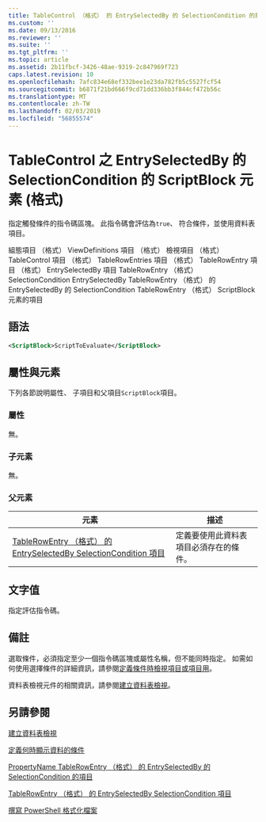 ```yaml
---
title: TableControl （格式） 的 EntrySelectedBy 的 SelectionCondition 的指令碼區塊項目 |Microsoft Docs
ms.custom: ''
ms.date: 09/13/2016
ms.reviewer: ''
ms.suite: ''
ms.tgt_pltfrm: ''
ms.topic: article
ms.assetid: 2b11fbcf-3426-48ae-9319-2c847969f723
caps.latest.revision: 10
ms.openlocfilehash: 7afc834e68ef332bee1e23da782fb5c5527fcf54
ms.sourcegitcommit: b6871f21bd666f9cd71dd336bb3f844cf472b56c
ms.translationtype: MT
ms.contentlocale: zh-TW
ms.lasthandoff: 02/03/2019
ms.locfileid: "56855574"
---
```

# <a name="scriptblock-element-for-selectioncondition-for-entryselectedby-for-tablecontrol-format"></a>TableControl 之 EntrySelectedBy 的 SelectionCondition 的 ScriptBlock 元素 (格式)

指定觸發條件的指令碼區塊。 此指令碼會評估為`true`、 符合條件，並使用資料表項目。

組態項目 （格式） ViewDefinitions 項目 （格式） 檢視項目 （格式） TableControl 項目 （格式） TableRowEntries 項目 （格式） TableRowEntry 項目 （格式） EntrySelectedBy 項目 TableRowEntry （格式）SelectionCondition EntrySelectedBy TableRowEntry （格式） 的 EntrySelectedBy 的 SelectionCondition TableRowEntry （格式） ScriptBlock 元素的項目

## <a name="syntax"></a>語法

```xml
<ScriptBlock>ScriptToEvaluate</ScriptBlock>
```

## <a name="attributes-and-elements"></a>屬性與元素

下列各節說明屬性、 子項目和父項目`ScriptBlock`項目。

### <a name="attributes"></a>屬性

無。

### <a name="child-elements"></a>子元素

無。

### <a name="parent-elements"></a>父元素

|元素|描述|
|-------------|-----------------|
|[TableRowEntry （格式） 的 EntrySelectedBy SelectionCondition 項目](./selectioncondition-element-for-entryselectedby-for-tablecontrol-format.md)|定義要使用此資料表項目必須存在的條件。|

## <a name="text-value"></a>文字值

指定評估指令碼。

## <a name="remarks"></a>備註

選取條件，必須指定至少一個指令碼區塊或屬性名稱，但不能同時指定。 如需如何使用選擇條件的詳細資訊，請參閱[定義條件時檢視項目或項目用](./defining-conditions-for-displaying-data.md)。

資料表檢視元件的相關資訊，請參閱[建立資料表檢視](./creating-a-table-view.md)。

## <a name="see-also"></a>另請參閱

[建立資料表檢視](./creating-a-table-view.md)

[定義何時顯示資料的條件](./defining-conditions-for-displaying-data.md)

[PropertyName TableRowEntry （格式） 的 EntrySelectedBy 的 SelectionCondition 的項目](./propertyname-element-for-selectioncondition-for-entryselectedby-for-tablerowentry-format.md)

[TableRowEntry （格式） 的 EntrySelectedBy SelectionCondition 項目](./selectioncondition-element-for-entryselectedby-for-tablecontrol-format.md)

[撰寫 PowerShell 格式化檔案](./writing-a-powershell-formatting-file.md)
